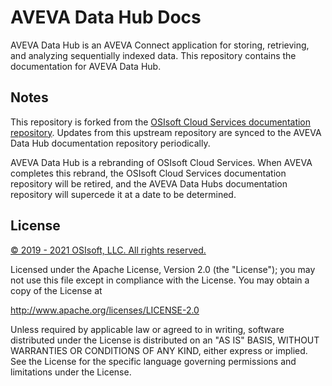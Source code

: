 
# AVEVA Data Hub Docs

AVEVA Data Hub is an AVEVA Connect application for storing, retrieving, and analyzing sequentially indexed data. This repository contains the documentation for AVEVA Data Hub.
## Notes

This repository is forked from the [OSIsoft Cloud Services documentation repository](https://github.com/osisoft/OCS-Docs). Updates from this upstream repository are synced to the AVEVA Data Hub documentation repository periodically.

AVEVA Data Hub is a rebranding of OSIsoft Cloud Services. When AVEVA completes this rebrand, the OSIsoft Cloud Services documentation repository will be retired, and the AVEVA Data Hubs documentation repository will supercede it at a date to be determined.

## License

[&copy; 2019 - 2021 OSIsoft, LLC. All rights reserved.](https://www.osisoft.com/copyright/)

Licensed under the Apache License, Version 2.0 (the "License"); you may not use this file except in compliance with the License. You may obtain a copy of the License at

http://www.apache.org/licenses/LICENSE-2.0

Unless required by applicable law or agreed to in writing, software distributed under the License is distributed on an "AS IS" BASIS, WITHOUT WARRANTIES OR CONDITIONS OF ANY KIND, either express or implied. See the License for the specific language governing permissions and limitations under the License.
